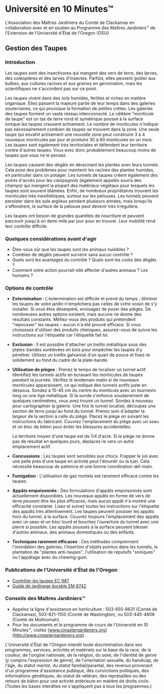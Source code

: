 # Université en 10 Minutes™  
L'Association des Maîtres Jardiniers du Comté de Clackamas en collaboration avec et en soutien au Programme des Maîtres Jardiniers™ de l'Extension de l'Université d'État de l'Oregon (OSU)  

## Gestion des Taupes  

### Introduction  
Les taupes sont des insectivores qui mangent des vers de terre, des larves, des coléoptères et des larves d'insectes. Parfois, elles peuvent goûter aux bulbes, aux cultures racines et aux graines en germination, mais les scientifiques ne s'accordent pas sur ce point.  

Les taupes vivent dans des sols humides, fertiles et riches en matière organique. Elles passent la majeure partie de leur temps dans des galeries souterraines, ce qui provoque la formation de petites crêtes. Les galeries des taupes forment un vaste réseau interconnecté. Le célèbre "monticule de taupe" est un tas de terre rond et symétrique poussé à la surface lorsque les taupes creusent activement. Le nombre de monticules n'indique pas nécessairement combien de taupes se trouvent dans la zone. Une seule taupe qui envahit activement une nouvelle zone peut construire 3 à 4 nouveaux monticules par jour et produire 30 à 60 monticules en un mois. Les taupes sont également très territoriales et défendent leur territoire contre d'autres taupes. Vous avez donc probablement beaucoup moins de taupes que vous ne le pensez.  

Les taupes causent des dégâts en déracinant les plantes avec leurs tunnels. Cela pose des problèmes pour maintenir les racines des plantes humides, en particulier dans un potager. Les tunnels de taupes créent également des points d'accès pour les campagnols (également appelés souris des champs) qui mangent la plupart des matériaux végétaux pour lesquels les taupes sont souvent blâmées. Enfin, de nombreux propriétaires trouvent les monticules très inesthétiques, surtout sur les pelouses. Les tunnels peuvent persister dans les sols argileux pendant plusieurs années, mais lorsqu'ils s'effondrent, la surface de la pelouse peut devenir très irrégulière.  

Les taupes ont besoin de grandes quantités de nourriture et peuvent parcourir jusqu'à un demi-mile par jour pour en trouver. Leur mobilité rend leur contrôle difficile.  

### Quelques considérations avant d'agir  
- Êtes-vous sûr que les taupes sont les animaux nuisibles ?  
- Combien de dégâts peuvent survenir sans aucun contrôle ?  
- Quels sont les avantages du contrôle ? Quels sont les coûts des dégâts ?  
- Comment votre action pourrait-elle affecter d'autres animaux ? Les humains ?  

### Options de contrôle  
- **Extermination** : L'extermination est difficile et prend du temps ; éliminer les taupes de votre jardin n'empêchera pas celles de votre voisin de s'y installer. Si vous êtes désespéré, envisagez de poser des pièges. De nombreuses autres options existent, mais aucune ne donne des résultats constants. Méfiez-vous des produits qui prétendent "repousser" les taupes – aucun n'a été prouvé efficace. Si vous choisissez d'utiliser des produits chimiques, assurez-vous de suivre les instructions sur l'étiquette car l'étiquette fait loi.  

- **Exclusion** : Il est possible d'attacher un treillis métallique sous des plates-bandes surélevées en bois pour empêcher les taupes d'y pénétrer. Utilisez un treillis galvanisé d'un quart de pouce et fixez-le solidement au fond du cadre de la plate-bande.  

- **Utilisation de pièges** : Prenez le temps de localiser un tunnel actif. Identifiez les tunnels actifs en écrasant les monticules de taupes pendant la journée. Vérifiez le lendemain matin si de nouveaux monticules apparaissent, ce qui indique des tunnels actifs juste en dessous. Sondez à 15-45 cm du centre du monticule avec un tournevis long ou une tige métallique. Si la sonde s'enfonce soudainement de quelques centimètres, vous avez trouvé un tunnel. Sondez à nouveau pour cartographier la galerie. Une fois le tunnel localisé, découpez une section de terre jusqu'au fond du tunnel. Prenez soin d'adapter la largeur de la section à celle du piège. Placez le piège en suivant les instructions du fabricant. Couvrez l'emplacement du piège avec un seau et un bloc de béton pour éviter les blessures accidentelles.  

  Le territoire moyen d'une taupe est de 1/4 d'acre. Si le piège ne donne pas de résultat en quelques jours, déplacez-le vers un autre emplacement actif.  

- **Concussions** : Les taupes sont sensibles aux chocs. Frapper le sol avec une pelle près d'une taupe en activité peut l'étourdir ou la tuer. Cela nécessite beaucoup de patience et une bonne coordination œil-main.  

- **Fumigation** : L'utilisation de gaz mortels est rarement efficace contre les taupes.  

- **Appâts empoisonnés** : Des formulations d'appâts empoisonnés sont actuellement disponibles. Les nouveaux appâts en forme de vers de terre peuvent être les plus efficaces, mais aucun appât n'a montré une efficacité constante. Lisez et suivez toutes les instructions sur l'étiquette des appâts très attentivement. Les taupes peuvent pousser les appâts hors du tunnel, à la surface. Couvrez toujours l'emplacement des appâts avec un seau et un bloc lourd et bouchez l'ouverture du tunnel avec une pierre si possible. Les appâts poussés à la surface peuvent blesser d'autres animaux, des animaux domestiques ou des enfants.  

- **Techniques rarement efficaces** : Ces méthodes comprennent l'inondation des galeries, l'insertion d'objets pointus dans les tunnels, la plantation de "plantes anti-taupes", l'utilisation de répulsifs "soniques" ou l'appâtage avec du chewing-gum.  

### Publications de l'Université d'État de l'Oregon  
- [Contrôler les taupes EC 987](https://catalog.extension.oregonstate.edu)  
- [Guide de jardinage durable EM 8742](https://catalog.extension.oregonstate.edu)  

### Conseils des Maîtres Jardiniers™  
- Appelez la ligne d'assistance en horticulture : 503-655-8631 (Comté de Clackamas), 503-821-1150 (Comté de Washington), ou 503-445-4608 (Comté de Multnomah).  
- Pour les documents et le programme de cours de l'Université en 10 Minutes™, visitez [www.cmastergardeners.org](http://www.cmastergardeners.org).  

L'Université d'État de l'Oregon interdit toute discrimination dans ses programmes, services, activités et matériels sur la base de la race, de la couleur, de l'origine nationale, de la religion, du sexe, de l'identité de genre (y compris l'expression de genre), de l'orientation sexuelle, du handicap, de l'âge, du statut marital, du statut familial/parantal, des revenus provenant d'un programme d'assistance publique, des convictions politiques, des informations génétiques, du statut de vétéran, des représailles ou des retours de bâton pour une activité antérieure en matière de droits civils. (Toutes les bases interdites ne s'appliquent pas à tous les programmes.)